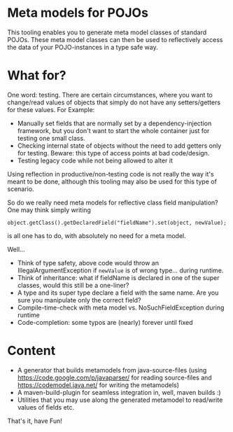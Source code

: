 Meta models for POJOs
====================

This tooling enables you to generate meta model classes of standard POJOs. These meta model classes can then be used to reflectively access the data of your POJO-instances in a type safe way.

What for?
=========

One word: testing. There are certain circumstances, where you want to change/read values of objects that simply do not have any setters/getters for these values. For Example:

- Manually set fields that are normally set by a dependency-injection framework, but you don't want to start the whole container just for testing one small class.
- Checking internal state of objects without the need to add getters only for testing. Beware: this type of access points at bad code/design.
- Testing legacy code while not being allowed to alter it

Using reflection in productive/non-testing code is not really the way it's meant to be done, although this tooling may also be used for this type of scenario.

So do we really need meta models for reflective class field manipulation?
One may think simply writing  

	object.getClass().getDeclaredField("fieldName").set(object, newValue);
is all one has to do, with absolutely no need for a meta model.

Well...

- Think of type safety, above code would throw an IllegalArgumentException if `newValue` is of wrong type... during runtime.
- Think of inheritance: what if fieldName is declared in one of the super classes, would this still be a one-liner?
- A type and its super type declare a field with the same name. Are you sure you manipulate only the correct field?
- Compile-time-check with meta model vs. NoSuchFieldException during runtime
- Code-completion: some typos are (nearly) forever until fixed 


Content
=======

- A generator that builds metamodels from java-source-files (using <https://code.google.com/p/javaparser/> for reading source-files and <https://codemodel.java.net/> for writing the metamodels)
- A maven-build-plugin for seamless integration in, well, maven builds :)
- Utilities that you may use along the generated metamodel to read/write values of fields etc. 

That's it, have Fun!
